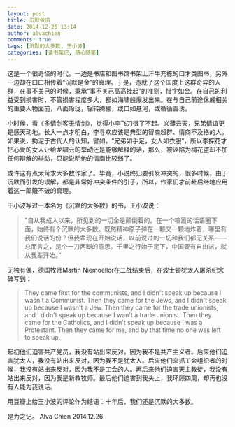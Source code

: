 ```yaml
---
layout: post
title: 沉默依旧
date: 2014-12-26 13:14
author: alvachien
comments: true
tags: [沉默的大多数, 王小波]
categories: [读书笔记, 随心随笔]
---
```

这是一个很奇怪的时代。一边是书店和图书馆书架上汗牛充栋的口才类图书，另外一边却在口口相传着“沉默是金”的真理。于是，造就了这个国度上这群奇异的人群，在事不关己的时候，秉承“事不关己高高挂起”的准则，惜字如金。在自己的利益受到损害时，不管损害程度多大，都如海啸般爆发出来。在与自己前途休戚相关的重要人物面前，八面玲珑，辗转腾挪，或口如悬河，或循循善诱。

小时候，看《多情剑客无情剑》，觉得小李飞刀很了不起。义薄云天，兄弟情谊更是感天动地。长大一点才明白，李寻欢应该是典型的智商超群、情商不及格的人。如果说，拘泥于古代人的认知，譬如，“兄弟如手足，女人如衣服”，所以李探花才把心爱的女人让给龙啸云的举动还是能够解释的话，那么，被诬陷为梅花盗却不加任何辩解的举动，只能说明他的情商比较弱了。

或许这有点太苛求大多数作家了。毕竟，小说终归要引发冲突的，很多时候，由于沉默而引发的误解，都是非常好冲突条件的引子，所以，作家们才前赴后继地应用着这一颠簸不破的真理。

王小波写过一本名为《沉默的大多数》的书，王小波说：
> "自从我成人以来，所见到的一切全是颠倒着的。在一个喧嚣的话语圈下面，始终有个沉默的大多数。既然精神原子弹在一颗又一颗地炸着，哪里有我们说话的份？但我辈现在开始说话，以前说过的一切和我们都无关系——总而言之，是个一刀两断的意思。千里之行始于足下，中国要有自由派，就从我辈开始。”

无独有偶，德国牧师Martin Niemoellor在二战结束后，在波士顿犹太人屠杀纪念碑写到：
> They came first for the communists, and I didn't speak up because I wasn't a Communist. Then they came for the Jews, and I didn't speak up because I wasn't a Jew. Then they came for the trade unionists, and I didn't speak up because I wan't a trade unionist. Then they came for the Catholics, and I didn't speak up because I was a Protestant. Then they came for me, and by that time no one was left to speak up.

起初他们迫害共产党员，我没有站出来反对，因为我不是共产主义者。后来他们迫害犹太人，我没有站出来反对，因为我不是犹太人。后来他们来抓工会组织者的时候，我没有站出来反对，因为我不是工会的人。再后来他们迫害天主教徒，我没有站出来反对，因为我是新教牧师。最后他们迫害到我头上，我环顾四周，却再也没有人能为我说话。

用豆瓣上给王小波的评论作为结语：十年后，我们还是沉默的大多数。

是为之记。
Alva Chien
2014.12.26
